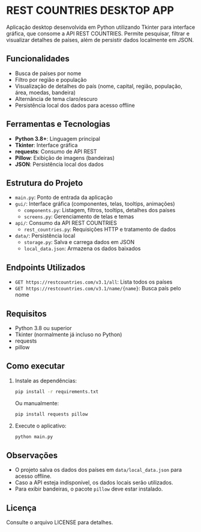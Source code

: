 
# REST COUNTRIES DESKTOP APP

Aplicação desktop desenvolvida em Python utilizando Tkinter para interface gráfica, que consome a API REST COUNTRIES. Permite pesquisar, filtrar e visualizar detalhes de países, além de persistir dados localmente em JSON.

## Funcionalidades
- Busca de países por nome
- Filtro por região e população
- Visualização de detalhes do país (nome, capital, região, população, área, moedas, bandeira)
- Alternância de tema claro/escuro
- Persistência local dos dados para acesso offline

## Ferramentas e Tecnologias
- **Python 3.8+**: Linguagem principal
- **Tkinter**: Interface gráfica
- **requests**: Consumo de API REST
- **Pillow**: Exibição de imagens (bandeiras)
- **JSON**: Persistência local dos dados

## Estrutura do Projeto
- `main.py`: Ponto de entrada da aplicação
- `gui/`: Interface gráfica (componentes, telas, tooltips, animações)
  - `components.py`: Listagem, filtros, tooltips, detalhes dos países
  - `screens.py`: Gerenciamento de telas e temas
- `api/`: Consumo da API REST COUNTRIES
  - `rest_countries.py`: Requisições HTTP e tratamento de dados
- `data/`: Persistência local
  - `storage.py`: Salva e carrega dados em JSON
  - `local_data.json`: Armazena os dados baixados

## Endpoints Utilizados
- `GET https://restcountries.com/v3.1/all`: Lista todos os países
- `GET https://restcountries.com/v3.1/name/{name}`: Busca país pelo nome

## Requisitos
- Python 3.8 ou superior
- Tkinter (normalmente já incluso no Python)
- requests
- pillow

## Como executar
1. Instale as dependências:
   ```bash
   pip install -r requirements.txt
   ```
   Ou manualmente:
   ```bash
   pip install requests pillow
   ```
2. Execute o aplicativo:
   ```bash
   python main.py
   ```

## Observações
- O projeto salva os dados dos países em `data/local_data.json` para acesso offline.
- Caso a API esteja indisponível, os dados locais serão utilizados.
- Para exibir bandeiras, o pacote `pillow` deve estar instalado.

## Licença
Consulte o arquivo LICENSE para detalhes.
